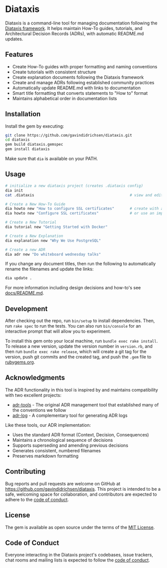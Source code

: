 # Diataxis

Diataxis is a command-line tool for managing documentation following the [Diataxis framework](https://diataxis.fr/). It helps maintain How-To guides, tutorials, and Architectural Decision Records (ADRs), with automatic README.md updates.

## Features

* Create How-To guides with proper formatting and naming conventions
* Create tutorials with consistent structure
* Create explanation documents following the Diataxis framework
* Create and manage ADRs following established community practices
* Automatically update README.md with links to documentation
* Smart title formatting that converts statements to "How to" format
* Maintains alphabetical order in documentation lists

## Installation

Install the gem by executing:

```bash
git clone https://github.com/gavindidrichsen/diataxis.git
cd diataxis
gem build diataxis.gemspec
gem install diataxis
```

Make sure that `dia` is available on your PATH.  

## Usage

```bash
# initialize a new diataxis project (creates .diataxis config)
dia init
cat .diataxis                                           # view and edit the default configuration

# Create a New How-To Guide
dia howto new "How to configure SSL certificates"       # create with a "How to" title
dia howto new "Configure SSL certificates"              # or use an imperative statement (automatically converted)

# Create a New Tutorial
dia tutorial new "Getting Started with Docker"

# Create a New Explanation
dia explanation new "Why We Use PostgreSQL"

# Create a new ADR
dia adr new "Do whiteboard wednesday talks"
```

If you change any document titles, then run the following to automatically rename the filenames and update the links:

```bash
dia update .
```

For more information including design decisions and how-to's see [docs/README.md](./docs/README.md).

## Development

After checking out the repo, run `bin/setup` to install dependencies. Then, run `rake spec` to run the tests. You can also run `bin/console` for an interactive prompt that will allow you to experiment.

To install this gem onto your local machine, run `bundle exec rake install`. To release a new version, update the version number in `version.rb`, and then run `bundle exec rake release`, which will create a git tag for the version, push git commits and the created tag, and push the `.gem` file to [rubygems.org](https://rubygems.org).

## Acknowledgments

The ADR functionality in this tool is inspired by and maintains compatibility with two excellent projects:

* [adr-tools](https://github.com/npryce/adr-tools) - The original ADR management tool that established many of the conventions we follow
* [adr-log](https://github.com/adr/adr-log) - A complementary tool for generating ADR logs

Like these tools, our ADR implementation:

* Uses the standard ADR format (Context, Decision, Consequences)
* Maintains a chronological sequence of decisions
* Supports superseding and amending previous decisions
* Generates consistent, numbered filenames
* Preserves markdown formatting

## Contributing

Bug reports and pull requests are welcome on GitHub at https://github.com/gavindidrichsen/diataxis. This project is intended to be a safe, welcoming space for collaboration, and contributors are expected to adhere to the [code of conduct](https://github.com/gavindidrichsen/diataxis/blob/main/CODE_OF_CONDUCT.md).

## License

The gem is available as open source under the terms of the [MIT License](https://opensource.org/licenses/MIT).

## Code of Conduct

Everyone interacting in the Diataxis project's codebases, issue trackers, chat rooms and mailing lists is expected to follow the [code of conduct](https://github.com/gavindidrichsen/diataxis/blob/main/CODE_OF_CONDUCT.md).
